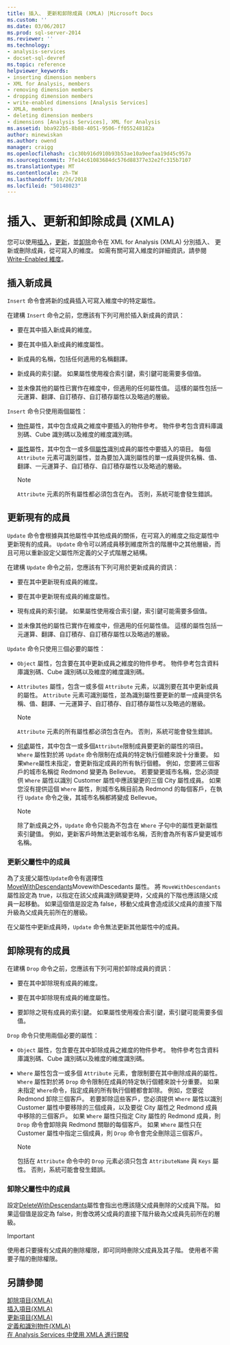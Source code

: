 ```yaml
---
title: 插入、 更新和卸除成員 (XMLA) |Microsoft Docs
ms.custom: ''
ms.date: 03/06/2017
ms.prod: sql-server-2014
ms.reviewer: ''
ms.technology:
- analysis-services
- docset-sql-devref
ms.topic: reference
helpviewer_keywords:
- inserting dimension members
- XML for Analysis, members
- removing dimension members
- dropping dimension members
- write-enabled dimensions [Analysis Services]
- XMLA, members
- deleting dimension members
- dimensions [Analysis Services], XML for Analysis
ms.assetid: bba922b5-8b88-4051-9506-ff055248182a
author: minewiskan
ms.author: owend
manager: craigg
ms.openlocfilehash: c1c30b916d910b93b53ae10a9eefaa19d45c957a
ms.sourcegitcommit: 7fe14c61083684dc576d88377e32e2fc315b7107
ms.translationtype: MT
ms.contentlocale: zh-TW
ms.lasthandoff: 10/26/2018
ms.locfileid: "50148023"
---
```

# <a name="inserting-updating-and-dropping-members-xmla"></a>插入、更新和卸除成員 (XMLA)
  您可以使用[插入](https://docs.microsoft.com/bi-reference/xmla/xml-elements-commands/insert-element-xmla)，[更新](https://docs.microsoft.com/bi-reference/xmla/xml-elements-commands/update-element-xmla)，並[卸除](https://docs.microsoft.com/bi-reference/xmla/xml-elements-commands/drop-element-xmla)命令在 XML for Analysis (XMLA) 分別插入、 更新或刪除成員，從可寫入的維度。 如需有關可寫入維度的詳細資訊，請參閱[Write-Enabled 維度](../multidimensional-models-olap-logical-dimension-objects/write-enabled-dimensions.md)。  
  
## <a name="inserting-new-members"></a>插入新成員  
 `Insert` 命令會將新的成員插入可寫入維度中的特定屬性。  
  
 在建構 `Insert` 命令之前，您應該有下列可用於插入新成員的資訊：  
  
-   要在其中插入新成員的維度。  
  
-   要在其中插入新成員的維度屬性。  
  
-   新成員的名稱，包括任何適用的名稱翻譯。  
  
-   新成員的索引鍵。 如果屬性使用複合索引鍵，索引鍵可能需要多個值。  
  
-   並未像其他的屬性已實作在維度中，但適用的任何屬性值。 這樣的屬性包括一元運算、翻譯、自訂積存、自訂積存屬性以及略過的層級。  
  
 `Insert` 命令只使用兩個屬性：  
  
-   [物件](https://docs.microsoft.com/bi-reference/xmla/xml-elements-properties/object-element-xmla)屬性，其中包含成員之維度中要插入的物件參考。 物件參考包含資料庫識別碼、Cube 識別碼以及維度的維度識別碼。  
  
-   [屬性](https://docs.microsoft.com/bi-reference/xmla/xml-elements-properties/attributes-element-xmla)屬性，其中包含一或多個[屬性](https://docs.microsoft.com/bi-reference/xmla/xml-elements-properties/attribute-element-xmla)識別成員的屬性中要插入的項目。 每個 `Attribute` 元素可識別屬性，並為要加入識別屬性的單一成員提供名稱、值、翻譯、一元運算子、自訂積存、自訂積存屬性以及略過的層級。  
  
    > [!NOTE]  
    >  `Attribute` 元素的所有屬性都必須包含在內。 否則，系統可能會發生錯誤。  
  
## <a name="updating-existing-members"></a>更新現有的成員  
 `Update` 命令會根據與其他屬性中其他成員的關係，在可寫入的維度之指定屬性中更新現有的成員。 `Update` 命令可以將成員移到維度所含的階層中之其他層級，而且可用以重新設定父屬性所定義的父子式階層之結構。  
  
 在建構 `Update` 命令之前，您應該有下列可用於更新成員的資訊：  
  
-   要在其中更新現有成員的維度。  
  
-   要在其中更新現有成員的維度屬性。  
  
-   現有成員的索引鍵。 如果屬性使用複合索引鍵，索引鍵可能需要多個值。  
  
-   並未像其他的屬性已實作在維度中，但適用的任何屬性值。 這樣的屬性包括一元運算、翻譯、自訂積存、自訂積存屬性以及略過的層級。  
  
 `Update` 命令只使用三個必要的屬性：  
  
-   `Object` 屬性，包含要在其中更新成員之維度的物件參考。 物件參考包含資料庫識別碼、Cube 識別碼以及維度的維度識別碼。  
  
-   `Attributes` 屬性，包含一或多個 `Attribute` 元素，以識別要在其中更新成員的屬性。 `Attribute` 元素可識別屬性，並為識別屬性要更新的單一成員提供名稱、值、翻譯、一元運算子、自訂積存、自訂積存屬性以及略過的層級。  
  
    > [!NOTE]  
    >  `Attribute` 元素的所有屬性都必須包含在內。 否則，系統可能會發生錯誤。  
  
-   [何處](https://docs.microsoft.com/bi-reference/xmla/xml-elements-properties/where-element-xmla)屬性，其中包含一或多個`Attribute`限制成員要更新的屬性的項目。 `Where` 屬性對於將 `Update` 命令限制在成員的特定執行個體來說十分重要。 如果`Where`屬性未指定，會更新指定成員的所有執行個體。 例如，您要將三個客戶的城市名稱從 Redmond 變更為 Bellevue。 若要變更城市名稱，您必須提供 `Where` 屬性以識別 Customer 屬性中應該變更的三個 City 屬性成員。 如果您沒有提供這個 `Where` 屬性，則城市名稱目前為 Redmond 的每個客戶，在執行 `Update` 命令之後，其城市名稱都將變成 Bellevue。  
  
    > [!NOTE]  
    >  除了新成員之外，`Update` 命令只能為不包含在 `Where` 子句中的屬性更新屬性索引鍵值。 例如，更新客戶時無法更新城市名稱，否則會為所有客戶變更城市名稱。  
  
### <a name="updating-members-in-parent-attributes"></a>更新父屬性中的成員  
 為了支援父屬性`Update`命令有選擇性[MoveWithDescendants](https://docs.microsoft.com/bi-reference/xmla/xml-elements-properties/movewithdescendants-element-xmla)MovewithDescedants 屬性。 將 `MoveWithDescendants` 屬性設定為 true，以指定在該父成員識別碼變更時，父成員的下階也應該隨父成員一起移動。 如果這個值是設定為 false，移動父成員會造成該父成員的直接下階升級為父成員先前所在的層級。  
  
 在父屬性中更新成員時，`Update` 命令無法更新其他屬性中的成員。  
  
## <a name="dropping-existing-members"></a>卸除現有的成員  
 在建構 `Drop` 命令之前，您應該有下列可用於卸除成員的資訊：  
  
-   要在其中卸除現有成員的維度。  
  
-   要在其中卸除現有成員的維度屬性。  
  
-   要卸除之現有成員的索引鍵。 如果屬性使用複合索引鍵，索引鍵可能需要多個值。  
  
 `Drop` 命令只使用兩個必要的屬性：  
  
-   `Object` 屬性，包含要在其中卸除成員之維度的物件參考。 物件參考包含資料庫識別碼、Cube 識別碼以及維度的維度識別碼。  
  
-   `Where` 屬性包含一或多個 `Attribute` 元素，會限制要在其中刪除成員的屬性。 `Where` 屬性對於將 `Drop` 命令限制在成員的特定執行個體來說十分重要。 如果未指定 `Where`命令，指定成員的所有執行個體都會卸除。 例如，您要從 Redmond 卸除三個客戶。 若要卸除這些客戶，您必須提供 `Where` 屬性以識別 Customer 屬性中要移除的三個成員，以及要從 City 屬性之 Redmond 成員中移除的三個客戶。 如果 `Where` 屬性只指定 City 屬性的 Redmond 成員，則 `Drop` 命令會卸除與 Redmond 關聯的每個客戶。 如果 `Where` 屬性只在 Customer 屬性中指定三個成員，則 `Drop` 命令會完全刪除這三個客戶。  
  
    > [!NOTE]  
    >  包括在 `Attribute` 命令中的 `Drop` 元素必須只包含 `AttributeName` 與 `Keys` 屬性。 否則，系統可能會發生錯誤。  
  
### <a name="dropping-members-in-parent-attributes"></a>卸除父屬性中的成員  
 設定[DeleteWithDescendants](https://docs.microsoft.com/bi-reference/xmla/xml-elements-properties/deletewithdescendants-element-xmla)屬性會指出也應該隨父成員刪除的父成員下階。 如果這個值是設定為 false，則會改將父成員的直接下階升級為父成員先前所在的層級。  
  
> [!IMPORTANT]  
>  使用者只要擁有父成員的刪除權限，即可同時刪除父成員及其子階。 使用者不需要子階的刪除權限。  
  
## <a name="see-also"></a>另請參閱  
 [卸除項目&#40;XMLA&#41;](https://docs.microsoft.com/bi-reference/xmla/xml-elements-commands/drop-element-xmla)   
 [插入項目&#40;XMLA&#41;](https://docs.microsoft.com/bi-reference/xmla/xml-elements-commands/insert-element-xmla)   
 [更新項目&#40;XMLA&#41;](https://docs.microsoft.com/bi-reference/xmla/xml-elements-commands/update-element-xmla)   
 [定義和識別物件&#40;XMLA&#41;](https://docs.microsoft.com/bi-reference/xmla/xml-elements-objects)   
 [在 Analysis Services 中使用 XMLA 進行開發](developing-with-xmla-in-analysis-services.md)  
  
  
